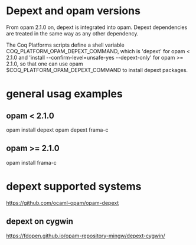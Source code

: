 # Depext and opam versions

From opam 2.1.0 on, depext is integrated into opam.
Depext dependencies are treated in the same way as any other dependency.

The Coq Platforms scripts define a shell variable COQ_PLATFORM_OPAM_DEPEXT_COMMAND,
which is 'depext' for opam < 2.1.0 and 'install --confirm-level=unsafe-yes --depext-only'
for opam >= 2.1.0, so that one can use opam $COQ_PLATFORM_OPAM_DEPEXT_COMMAND to
install depext packages.

# general usag examples

## opam < 2.1.0

opam install depext
opam depext frama-c

## opam >= 2.1.0

opam install frama-c

# depext supported systems

<https://github.com/ocaml-opam/opam-depext>

## depext on cygwin

<https://fdopen.github.io/opam-repository-mingw/depext-cygwin/>

